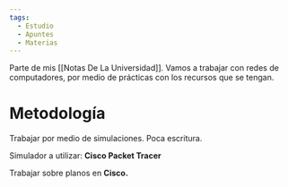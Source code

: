 ```yaml
---
tags:
  - Estudio
  - Apuntes
  - Materias
---
```

Parte de mis [[Notas De La Universidad]].
Vamos a trabajar con redes de computadores, por medio de prácticas con los recursos que se tengan.
# Metodología
Trabajar por medio de simulaciones. Poca escritura.

Simulador a utilizar: **Cisco Packet Tracer**

Trabajar sobre planos en **Cisco.**

